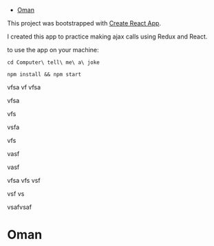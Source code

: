 - [Oman](#Oman)

This project was bootstrapped with [Create React App](https://github.com/facebookincubator/create-react-app).

I created this app to practice making ajax calls using Redux and React. 

to use the app on your machine:

```
cd Computer\ tell\ me\ a\ joke
```

```
npm install && npm start
```
vfsa
vf
vfsa



vfsa


vfs


vsfa


vfs

vasf


vasf

vfsa
vfs
vsf


vsf
vs

vsafvsaf

<!-- toc -->
# Oman
